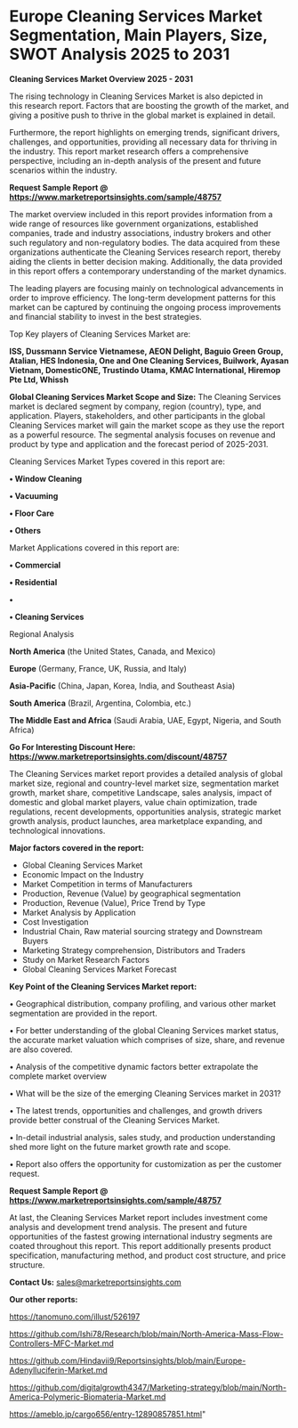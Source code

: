 # Europe Cleaning Services Market Segmentation, Main Players, Size, SWOT Analysis 2025 to 2031

<Strong> Cleaning Services Market Overview 2025 - 2031</strong>

The rising technology in Cleaning Services Market is also depicted in this research report. Factors that are boosting the growth of the market, and giving a positive push to thrive in the global market is explained in detail.

Furthermore, the report highlights on emerging trends, significant drivers, challenges, and opportunities, providing all necessary data for thriving in the industry. This report market research offers a comprehensive perspective, including an in-depth analysis of the present and future scenarios within the industry.

<strong>Request Sample Report @ <a href=https://www.marketreportsinsights.com/sample/48757>https://www.marketreportsinsights.com/sample/48757</a></strong>

The market overview included in this report provides information from a wide range of resources like government organizations, established companies, trade and industry associations, industry brokers and other such regulatory and non-regulatory bodies. The data acquired from these organizations authenticate the Cleaning Services research report, thereby aiding the clients in better decision making. Additionally, the data provided in this report offers a contemporary understanding of the market dynamics.

The leading players are focusing mainly on technological advancements in order to improve efficiency. The long-term development patterns for this market can be captured by continuing the ongoing process improvements and financial stability to invest in the best strategies.

Top Key players of Cleaning Services Market are:

<strong>ISS, Dussmann Service Vietnamese, AEON Delight, Baguio Green Group, Atalian, HES Indonesia, One and One Cleaning Services, Builwork, Ayasan Vietnam, DomesticONE, Trustindo Utama, KMAC International, Hiremop Pte Ltd, Whissh</strong>

<strong><b>Global Cleaning Services Market Scope and Size:</b></strong>
The Cleaning Services market is declared segment by company, region (country), type, and application. Players, stakeholders, and other participants in the global Cleaning Services market will gain the market scope as they use the report as a powerful resource. The segmental analysis focuses on revenue and product by type and application and the forecast period of 2025-2031.

Cleaning Services Market Types covered in this report are:

<strong>•  Window Cleaning

•  Vacuuming

•  Floor Care

•  Others</strong>

Market Applications covered in this report are:

<strong>•  Commercial

•  Residential

•  

•  Cleaning Services</strong> 

Regional Analysis

<strong>North America</strong> (the United States, Canada, and Mexico)

<strong>Europe</strong> (Germany, France, UK, Russia, and Italy)

<strong>Asia-Pacific</strong> (China, Japan, Korea, India, and Southeast Asia)

<strong>South America</strong> (Brazil, Argentina, Colombia, etc.)

<strong>The Middle East and Africa</strong> (Saudi Arabia, UAE, Egypt, Nigeria, and South Africa)

<strong>Go For Interesting Discount Here: <a href=https://www.marketreportsinsights.com/discount/48757>https://www.marketreportsinsights.com/discount/48757</a></strong>

The Cleaning Services market report provides a detailed analysis of global market size, regional and country-level market size, segmentation market growth, market share, competitive Landscape, sales analysis, impact of domestic and global market players, value chain optimization, trade regulations, recent developments, opportunities analysis, strategic market growth analysis, product launches, area marketplace expanding, and technological innovations.

<strong><b>Major factors covered in the report:</b></strong>
<ul>
  <li>Global Cleaning Services Market </li>
  <li>Economic Impact on the Industry</li>
  <li>Market Competition in terms of Manufacturers</li>
  <li>Production, Revenue (Value) by geographical segmentation</li>
  <li>Production, Revenue (Value), Price Trend by Type</li>
  <li>Market Analysis by Application</li>
  <li>Cost Investigation</li>
  <li>Industrial Chain, Raw material sourcing strategy and Downstream Buyers</li>
  <li>Marketing Strategy comprehension, Distributors and Traders</li>
  <li>Study on Market Research Factors</li>
  <li>Global Cleaning Services Market Forecast</li>
</ul>

<strong><b>Key Point of the Cleaning Services Market report:</b></strong>

• Geographical distribution, company profiling, and various other market segmentation are provided in the report.

• For better understanding of the global Cleaning Services market status, the accurate market valuation which comprises of size, share, and revenue are also covered.

• Analysis of the competitive dynamic factors better extrapolate the complete market overview

• What will be the size of the emerging Cleaning Services market in 2031?

• The latest trends, opportunities and challenges, and growth drivers provide better construal of the Cleaning Services Market.

• In-detail industrial analysis, sales study, and production understanding shed more light on the future market growth rate and scope.

• Report also offers the opportunity for customization as per the customer request.

<strong>Request Sample Report @ <a href=https://www.marketreportsinsights.com/sample/48757>https://www.marketreportsinsights.com/sample/48757</a></strong>

At last, the Cleaning Services Market report includes investment come analysis and development trend analysis. The present and future opportunities of the fastest growing international industry segments are coated throughout this report. This report additionally presents product specification, manufacturing method, and product cost structure, and price structure.

<strong>Contact Us:</strong>
sales@marketreportsinsights.com

<strong>Our other reports:</strong>

<a href=https://tanomuno.com/illust/526197>https://tanomuno.com/illust/526197</a>

<a href=https://github.com/Ishi78/Research/blob/main/North-America-Mass-Flow-Controllers-MFC-Market.md>https://github.com/Ishi78/Research/blob/main/North-America-Mass-Flow-Controllers-MFC-Market.md</a>

<a href=https://github.com/Hindavii9/Reportsinsights/blob/main/Europe-Adenylluciferin-Market.md>https://github.com/Hindavii9/Reportsinsights/blob/main/Europe-Adenylluciferin-Market.md</a>

<a href=https://github.com/digitalgrowth4347/Marketing-strategy/blob/main/North-America-Polymeric-Biomateria-Market.md>https://github.com/digitalgrowth4347/Marketing-strategy/blob/main/North-America-Polymeric-Biomateria-Market.md</a>

<a href=https://ameblo.jp/cargo656/entry-12890857851.html>https://ameblo.jp/cargo656/entry-12890857851.html</a>"

